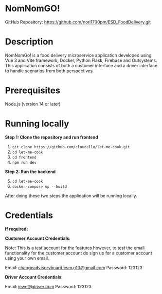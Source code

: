 # NomNomGO!
GitHub Repository: https://github.com/nori1700pm/ESD_FoodDelivery.git

# Description
NomNomGo! is a food delivery microservice application developed using Vue 3 and Vite framework, Docker, Python Flask, Firebase and Outsystems. This application consists of both a customer interface and a driver interface to handle scenarios from both perspectives.

# Prerequisites
Node.js (version 14 or later)

# Running locally
**Step 1: Clone the repository and run frontend**

1)  ```git clone https://github.com/cloudelle/let-me-cook.git```
2)  ```cd let-me-cook```
3)  ```cd frontend```
4) ```npm run dev```

**Step 2: Run the backend**

5) ```cd let-me-cook```
6) ```docker-compose up --build```

After doing these two steps the application will be running locally.

# Credentials
**If required:**

**Customer Account Credentials:**

Note: This is a test account for the features however, to test the email functionality for the customer account do sign up for a customer account using your own email.

Email: changeadvisoryboard.esm.g10@gmail.com
Password: 123123

**Driver Account Credentials:**

Email: jewel@driver.com
Password: 123123
